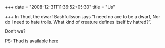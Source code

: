 +++
date = "2008-12-31T11:36:52+05:30"
title = "Us"

+++
In Thud, the dwarf Bashfullsson says “I need no axe to be a dwarf, Nor do I need to hate trolls. What kind of creature defines itself by hatred?”.
<!--more-->
Don’t we?

PS: Thud is available [here](http://www.amazon.com/THUD-DISCWORLD-TERRY-PRATCHETT/dp/0385608675/)
